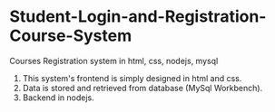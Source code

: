 # Student-Login-and-Registration-Course-System
Courses Registration system in html, css, nodejs, mysql

1. This system's frontend is simply designed in html and css.
2. Data is stored and retrieved from database (MySql Workbench).
3. Backend in nodejs.
